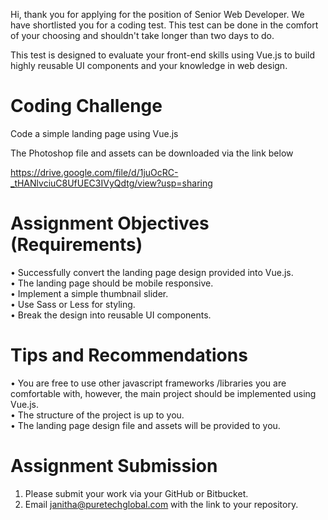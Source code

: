 Hi, thank you for applying for the position of Senior Web Developer. We have shortlisted you for a coding test. This test can be done in the comfort of your choosing and shouldn't take longer than two days to do.

This test is designed to evaluate your front-end skills using Vue.js to build highly reusable UI components and your knowledge in web design. 

# Coding Challenge
Code a simple landing page using Vue.js

The Photoshop file and assets can be downloaded via the link below 

https://drive.google.com/file/d/1juOcRC-_tHANlvciuC8UfUEC3IVyQdtg/view?usp=sharing

# Assignment Objectives (Requirements)
•	Successfully convert the landing page design provided into Vue.js.<br>
•	The landing page should be mobile responsive.<br>
•	Implement a simple thumbnail slider.<br>
•	Use Sass or Less for styling.<br>
•	Break the design into reusable UI components.

# Tips and Recommendations
•	You are free to use other javascript frameworks /libraries you are comfortable with, however, the main project should be implemented using Vue.js. <br>
•	The structure of the project is up to you. <br>
•	The landing page design file and assets will be provided to you. <br>

# Assignment Submission
1.	Please submit your work via your GitHub or Bitbucket. <br>
2.	Email janitha@puretechglobal.com with the link to your repository.
